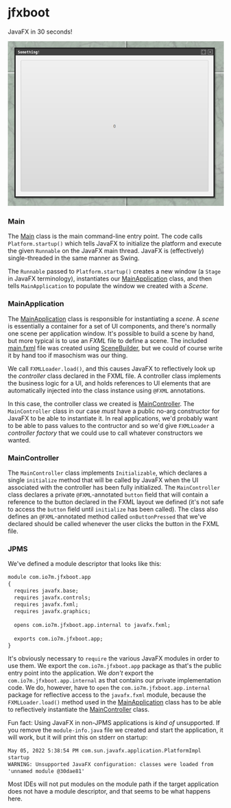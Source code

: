 jfxboot
=

JavaFX in 30 seconds!

![Something](something.png)

### Main

The [Main](com.io7m.jfxboot.app/src/main/java/com/io7m/jfxboot/app/Main.java) class is the main
command-line entry point. The code calls `Platform.startup()` which tells
JavaFX to initialize the platform and execute the given `Runnable` on the
JavaFX main thread. JavaFX is (effectively) single-threaded in the same manner
as Swing.

The `Runnable` passed to `Platform.startup()` creates a new window (a `Stage`
in JavaFX terminology), instantiates our [MainApplication](#mainapplication)
class, and then tells `MainApplication` to populate the window we created
with a _Scene_.

### MainApplication

The [MainApplication](com.io7m.jfxboot.app/src/main/java/com/io7m/jfxboot/app/internal/MainApplication.java) class
is responsible for instantiating a _scene_. A _scene_ is essentially a container
for a set of UI components, and there's normally one scene per application
window. It's possible to build a scene by hand, but more typical is to
use an _FXML_ file to define a scene. The included [main.fxml](com.io7m.jfxboot.app/src/main/resources/com/io7m/jfxboot/app/internal/main.fxml)
file was created using
[SceneBuilder](https://gluonhq.com/products/scene-builder/), but we could
of course write it by hand too if masochism was our thing.

We call `FXMLLoader.load()`, and this causes JavaFX to reflectively look up
the _controller_ class declared in the FXML file. A controller class implements
the business logic for a UI, and holds references to UI elements that are
automatically injected into the class instance using `@FXML` annotations.

In this case, the controller class we created is [MainController](com.io7m.jfxboot.app/src/main/java/com/io7m/jfxboot/app/internal/MainController.java).
The `MainController` class in our case _must_ have a public no-arg constructor
for JavaFX to be able to instantiate it. In real applications, we'd probably
want to be able to pass values to the contructor and so we'd give `FXMLLoader`
a _controller factory_ that we could use to call whatever constructors we
wanted.

### MainController

The `MainController` class implements `Initializable`, which declares a single
`initialize` method that will be called by JavaFX when the UI associated with
the controller has been fully initialized. The `MainController` class declares
a private `@FXML`-annotated `button` field that will contain a reference to
the button declared in the FXML layout we defined (it's not safe to access the
`button` field until `initialize` has been called). The class also defines
an `@FXML`-annotated method called `onButtonPressed` that we've declared should
be called whenever the user clicks the button in the FXML file.

### JPMS

We've defined a module descriptor that looks like this:

```
module com.io7m.jfxboot.app
{
  requires javafx.base;
  requires javafx.controls;
  requires javafx.fxml;
  requires javafx.graphics;

  opens com.io7m.jfxboot.app.internal to javafx.fxml;

  exports com.io7m.jfxboot.app;
}
```

It's obviously necessary to `require` the various JavaFX modules in order to
use them. We export the `com.io7m.jfxboot.app` package as that's the public
entry point into the application. We _don't_ export the
`com.io7m.jfxboot.app.internal` as that contains our private implementation
code. We do, however, have to `open` the `com.io7m.jfxboot.app.internal`
package for reflective access to the `javafx.fxml` module, because the
`FXMLLoader.load()` method used in the [MainApplication](#mainapplication)
class has to be able to reflectively instantiate the [MainController](#maincontroller) 
class.

Fun fact: Using JavaFX in non-JPMS applications is _kind of_ unsupported. If
you remove the `module-info.java` file we created and start the application,
it will work, but it will print this on stderr on startup:

```
May 05, 2022 5:38:54 PM com.sun.javafx.application.PlatformImpl startup
WARNING: Unsupported JavaFX configuration: classes were loaded from 'unnamed module @30dae81'
```

Most IDEs will not put modules on the module path if the target application
does not have a module descriptor, and that seems to be what happens here.
